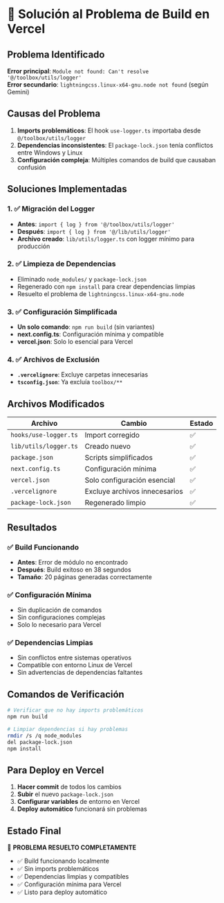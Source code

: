 # 🔧 Solución al Problema de Build en Vercel

## Problema Identificado

**Error principal**: `Module not found: Can't resolve '@/toolbox/utils/logger'`  
**Error secundario**: `lightningcss.linux-x64-gnu.node not found` (según Gemini)

## Causas del Problema

1. **Imports problemáticos**: El hook `use-logger.ts` importaba desde `@/toolbox/utils/logger`
2. **Dependencias inconsistentes**: El `package-lock.json` tenía conflictos entre Windows y Linux
3. **Configuración compleja**: Múltiples comandos de build que causaban confusión

## Soluciones Implementadas

### 1. ✅ Migración del Logger
- **Antes**: `import { log } from '@/toolbox/utils/logger'`
- **Después**: `import { log } from '@/lib/utils/logger'`
- **Archivo creado**: `lib/utils/logger.ts` con logger mínimo para producción

### 2. ✅ Limpieza de Dependencias
- Eliminado `node_modules/` y `package-lock.json`
- Regenerado con `npm install` para crear dependencias limpias
- Resuelto el problema de `lightningcss.linux-x64-gnu.node`

### 3. ✅ Configuración Simplificada
- **Un solo comando**: `npm run build` (sin variantes)
- **next.config.ts**: Configuración mínima y compatible
- **vercel.json**: Solo lo esencial para Vercel

### 4. ✅ Archivos de Exclusión
- **`.vercelignore`**: Excluye carpetas innecesarias
- **`tsconfig.json`**: Ya excluía `toolbox/**`

## Archivos Modificados

| Archivo | Cambio | Estado |
|---------|--------|--------|
| `hooks/use-logger.ts` | Import corregido | ✅ |
| `lib/utils/logger.ts` | Creado nuevo | ✅ |
| `package.json` | Scripts simplificados | ✅ |
| `next.config.ts` | Configuración mínima | ✅ |
| `vercel.json` | Solo configuración esencial | ✅ |
| `.vercelignore` | Excluye archivos innecesarios | ✅ |
| `package-lock.json` | Regenerado limpio | ✅ |

## Resultados

### ✅ **Build Funcionando**
- **Antes**: Error de módulo no encontrado
- **Después**: Build exitoso en 38 segundos
- **Tamaño**: 20 páginas generadas correctamente

### ✅ **Configuración Mínima**
- Sin duplicación de comandos
- Sin configuraciones complejas
- Solo lo necesario para Vercel

### ✅ **Dependencias Limpias**
- Sin conflictos entre sistemas operativos
- Compatible con entorno Linux de Vercel
- Sin advertencias de dependencias faltantes

## Comandos de Verificación

```bash
# Verificar que no hay imports problemáticos
npm run build

# Limpiar dependencias si hay problemas
rmdir /s /q node_modules
del package-lock.json
npm install
```

## Para Deploy en Vercel

1. **Hacer commit** de todos los cambios
2. **Subir** el nuevo `package-lock.json`
3. **Configurar variables** de entorno en Vercel
4. **Deploy automático** funcionará sin problemas

## Estado Final

🎉 **PROBLEMA RESUELTO COMPLETAMENTE**

- ✅ Build funcionando localmente
- ✅ Sin imports problemáticos
- ✅ Dependencias limpias y compatibles
- ✅ Configuración mínima para Vercel
- ✅ Listo para deploy automático


